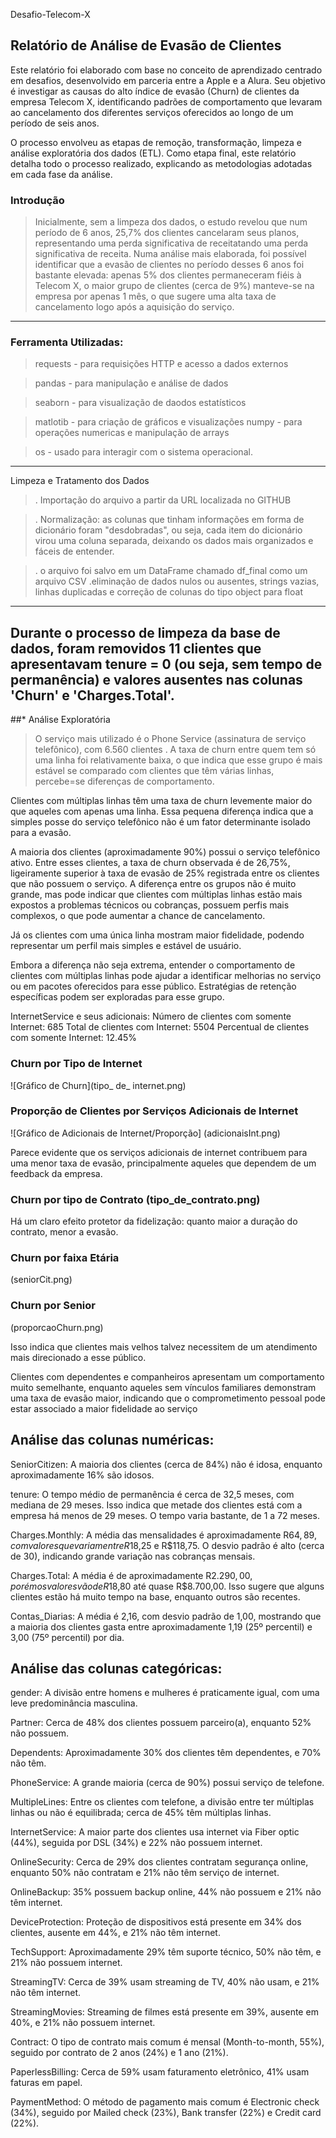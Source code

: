 Desafio-Telecom-X

## Relatório de Análise de Evasão de Clientes

  Este relatório foi elaborado com base no conceito de aprendizado centrado em desafios, desenvolvido em parceria entre a Apple e a Alura. Seu objetivo é investigar as causas do alto índice de evasão (Churn) de clientes da empresa Telecom X, identificando padrões de comportamento que levaram ao cancelamento dos diferentes serviços oferecidos ao longo de um período de seis anos.

O processo envolveu as etapas de remoção, transformação, limpeza e análise exploratória dos dados (ETL). Como etapa final, este relatório detalha todo o processo realizado, explicando as metodologias adotadas em cada fase da análise.

### Introdução

>Inicialmente, sem a limpeza dos dados, o estudo revelou que  num período de 6 anos, 25,7% dos clientes cancelaram seus planos, representando uma perda significativa de receitatando uma perda significativa de receita.
Numa análise mais elaborada, foi possível identificar que a evasão de clientes no período desses 6 anos foi bastante elevada:  apenas 5% dos clientes permaneceram fiéis à Telecom X, o maior grupo de clientes (cerca de 9%) manteve-se na empresa por apenas 1 mês, o que sugere uma alta taxa de cancelamento logo após a aquisição do serviço.
----------------------------------------------
### Ferramenta Utilizadas:

>requests - para requisições HTTP e acesso a dados externos

>pandas - para manipulação e análise de dados

>seaborn - para visualização de daodos estatísticos

>matlotib - para criação de gráficos e visualizações
numpy - para operações numericas e manipulação de arrays

>os -  usado para interagir com o sistema operacional.
---------------------------------------------------
Limpeza e Tratamento dos Dados

>. Importação do arquivo a partir da URL  localizada no GITHUB

>. Normalização: as colunas que tinham informações em forma de dicionário foram "desdobradas", ou seja, cada item do dicionário virou uma coluna separada, deixando os dados mais organizados e fáceis de entender.

>. o arquivo foi salvo em um DataFrame chamado df_final como um arquivo CSV
.eliminação de dados nulos ou ausentes, strings vazias, linhas duplicadas e correção de colunas do tipo object para float
----------------------------------------------
Durante o processo de limpeza da base de dados, foram removidos 11 clientes que apresentavam tenure = 0 (ou seja, sem tempo de permanência) e valores ausentes nas colunas 'Churn' e 'Charges.Total'.
--------------------------------------------------
##* Análise Exploratória

>O serviço mais utilizado é o Phone Service (assinatura de serviço telefônico), com 6.560 clientes .
A taxa de churn entre quem tem só uma linha foi relativamente baixa, o que indica que esse grupo é mais estável se comparado com clientes que têm várias linhas, percebe=se diferenças de comportamento.

Clientes com múltiplas linhas têm uma taxa de churn levemente maior do que aqueles com apenas uma linha.
Essa pequena diferença indica que a simples posse do serviço telefônico não é um fator determinante isolado para a evasão.

A maioria dos clientes (aproximadamente 90%) possui o serviço telefônico ativo. Entre esses clientes, a taxa de churn observada é de 26,75%, ligeiramente superior à taxa de evasão de 25% registrada entre os clientes que não possuem o serviço.
A diferença entre os grupos não é muito grande, mas pode indicar que clientes com múltiplas linhas estão mais expostos a problemas técnicos ou cobranças, possuem perfis mais complexos, o que pode aumentar a chance de cancelamento.

Já os clientes com uma única linha mostram maior fidelidade, podendo representar um perfil mais simples e estável de usuário.

Embora a diferença não seja extrema, entender o comportamento de clientes com múltiplas linhas pode ajudar a identificar melhorias no serviço ou em pacotes oferecidos para esse público. Estratégias de retenção específicas podem ser exploradas para esse grupo.


InternetService e seus adicionais:
Número de clientes com somente Internet: 685
Total de clientes com Internet: 5504
Percentual de clientes com somente Internet: 12.45%

### Churn por Tipo de Internet 

![Gráfico de Churn](tipo_ de_ internet.png)

### Proporção de Clientes por Serviços Adicionais de Internet
![Gráfico de Adicionais de Internet/Proporção]
(adicionaisInt.png)

Parece evidente que os serviços adicionais de internet contribuem para uma menor taxa de evasão, principalmente aqueles que dependem de um feedback da empresa.

### Churn por tipo de Contrato (tipo_de_contrato.png)

Há um claro efeito protetor da fidelização: quanto maior a duração do contrato, menor a evasão.

### Churn por faixa Etária
(seniorCit.png)

### Churn por Senior
(proporcaoChurn.png)

Isso indica que clientes mais velhos talvez necessitem de  um atendimento mais direcionado a esse público.

Clientes com dependentes e companheiros apresentam um comportamento muito semelhante, enquanto aqueles sem vínculos familiares demonstram uma taxa de evasão maior, indicando que o comprometimento pessoal pode estar associado a maior fidelidade ao serviço

## Análise das colunas numéricas:
SeniorCitizen: A maioria dos clientes (cerca de 84%) não é idosa, enquanto aproximadamente 16% são idosos.

tenure: O tempo médio de permanência é cerca de 32,5 meses, com mediana de 29 meses. Isso indica que metade dos clientes está com a empresa há menos de 29 meses. O tempo varia bastante, de 1 a 72 meses.

Charges.Monthly: A média das mensalidades é aproximadamente R$64,89, com valores que variam entre R$18,25 e R$118,75. O desvio padrão é alto (cerca de 30), indicando grande variação nas cobranças mensais.

Charges.Total: A média é de aproximadamente R$2.290,00, porém os valores vão de R$18,80 até quase R$8.700,00. Isso sugere que alguns clientes estão há muito tempo na base, enquanto outros são recentes.

Contas_Diarias: A média é 2,16, com desvio padrão de 1,00, mostrando que a maioria dos clientes gasta entre aproximadamente 1,19 (25º percentil) e 3,00 (75º percentil) por dia.


## Análise das colunas categóricas:
gender: A divisão entre homens e mulheres é praticamente igual, com uma leve predominância masculina.

Partner: Cerca de 48% dos clientes possuem parceiro(a), enquanto 52% não possuem.

Dependents: Aproximadamente 30% dos clientes têm dependentes, e 70% não têm.

PhoneService: A grande maioria (cerca de 90%) possui serviço de telefone.

MultipleLines: Entre os clientes com telefone, a divisão entre ter múltiplas linhas ou não é equilibrada; cerca de 45% têm múltiplas linhas.

InternetService: A maior parte dos clientes usa internet via Fiber optic (44%), seguida por DSL (34%) e 22% não possuem internet.

OnlineSecurity: Cerca de 29% dos clientes contratam segurança online, enquanto 50% não contratam e 21% não têm serviço de internet.

OnlineBackup: 35% possuem backup online, 44% não possuem e 21% não têm internet.

DeviceProtection: Proteção de dispositivos está presente em 34% dos clientes, ausente em 44%, e 21% não têm internet.

TechSupport: Aproximadamente 29% têm suporte técnico, 50% não têm, e 21% não possuem internet.

StreamingTV: Cerca de 39% usam streaming de TV, 40% não usam, e 21% não têm internet.

StreamingMovies: Streaming de filmes está presente em 39%, ausente em 40%, e 21% não possuem internet.

Contract: O tipo de contrato mais comum é mensal (Month-to-month, 55%), seguido por contrato de 2 anos (24%) e 1 ano (21%).

PaperlessBilling: Cerca de 59% usam faturamento eletrônico, 41% usam faturas em papel.

PaymentMethod: O método de pagamento mais comum é Electronic check (34%), seguido por Mailed check (23%), Bank transfer (22%) e Credit card (22%).

